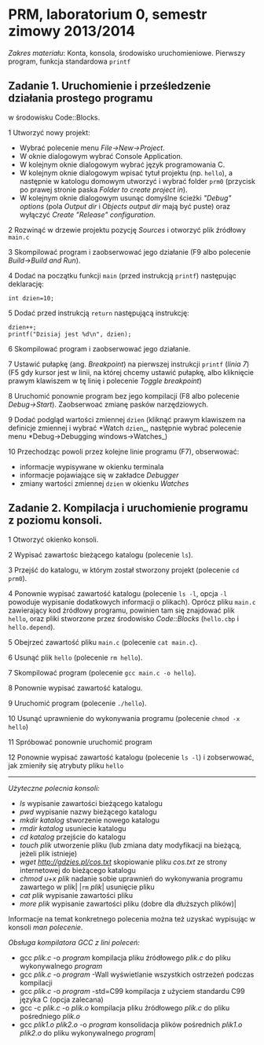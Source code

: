 # PRM, laboratorium 0, semestr zimowy 2013/2014


*Zakres materiału*: Konta, konsola, środowisko uruchomieniowe. Pierwszy
program, funkcja standardowa `printf`

## Zadanie 1. Uruchomienie i prześledzenie działania prostego programu
w środowisku Code::Blocks.

1 Utworzyć nowy projekt:


-   Wybrać polecenie menu *File-\>New-\>Project*.
-   W oknie dialogowym wybrać Console Application.
-   W kolejnym oknie dialogowym wybrać język programowania C.
-   W kolejnym oknie dialogowym wpisać tytuł projektu (np. `hello`), a
    następnie w katologu domowym utworzyć i wybrać folder `prm0`
    (przycisk po prawej stronie paska *Folder to create project in*).
-   W kolejnym oknie dialogowym usunąc domyślne ścieżki *"Debug"
    options* (pola *Output dir* i *Objects output dir* mają być puste)
    oraz wyłączyć *Create "Release" configuration*.

2 Rozwinąć w drzewie projektu pozycję *Sources* i otworzyć plik źródłowy `main.c`


3 Skompilować program i zaobserwować jego działanie (F9 albo polecenie *Build-\>Build and Run*).


4 Dodać na początku funkcji `main` (przed instrukcją `printf`) następując deklarację:

```
int dzien=10;
```

5 Dodać przed instrukcją `return` następującą instrukcję:

```
dzien++;
printf("Dzisiaj jest %d\n", dzien);
```

6 Skompilować program i zaobserwować jego działanie.

7 Ustawić pułapkę (ang. *Breakpoint*) na pierwszej instrukcji `printf` (*linia 7*) (F5 gdy kursor jest w linii, na której chcemy ustawić pułapkę, albo kliknięcie prawym klawiszem w tę linię i polecenie *Toggle breakpoint*)


8 Uruchomić ponownie program bez jego kompilacji (F8 albo polecenie *Debug-\>Start*). Zaobserwoać zmianę pasków narzędziowych.


9 Dodać podgląd wartości zmiennej `dzien` (kliknąć prawym klawiszem na definicje zmiennej i wybrać *Watch `dzien`\_, następnie wybrać polecenie menu *Debug-\>Debugging windows-\>Watches\_)


10 Przechodząc powoli przez kolejne linie programu (F7), obserwować:

-   informacje wypisywane w okienku terminala
-   informacje pojawiające się w zakładce *Debugger*
-   zmiany wartości zmiennej `dzien` w okienku *Watches*

## Zadanie 2. Kompilacja i uruchomienie programu z poziomu konsoli.

1 Otworzyć okienko konsoli.

2 Wypisać zawartośc bieżącego katalogu (polecenie `ls`).

3 Przejść do katalogu, w którym został stworzony projekt (polecenie `cd prm0`).

4 Ponownie wypisać zawartość katalogu (polecenie `ls -l`, opcja `-l` powoduje wypisanie dodatkowych informacji o plikach). Oprócz pliku `main.c` zawierający kod źródłowy programu, powinien tam się znajdować plik `hello`, oraz pliki stworzone przez środowisko *Code::Blocks* (`hello.cbp` i `hello.depend`).

5 Obejrzeć zawartość pliku `main.c` (polecenie `cat main.c`).

6 Usunąć plik `hello` (polecenie `rm hello`).

7 Skompilować program (polecenie `gcc main.c -o hello`).

8 Ponownie wypisać zawartość katalogu.

9 Uruchomić program (polecenie `./hello`).

10 Usunąć uprawnienie do wykonywania programu (polecenie `chmod -x hello`)

11 Spróbować ponownie uruchomić program

12 Ponownie wypisać zawartość katalogu (polecenie `ls -l`) i zobserwować, jak zmieniły się atrybuty pliku `hello`

--------------------

*Użyteczne polecnia konsoli:*


 - *ls* wypisanie zawartości bieżącego katalogu
 - *pwd* wypisanie nazwy bieżącego katalogu
 - *mkdir* *katalog* stworzenie nowego katalogu
 - *rmdir* *katalog* usuniecie katalogu
 - *cd* *katalog* przejście do katalogu
 - *touch* *plik* utworzenie pliku (lub zmiana daty modyfikacji na bieżącą, jeżeli plik istnieje)
 - *wget* *http://gdzies.pl/cos.txt* skopiowanie pliku *cos.txt* ze strony internetowej do bieżącego katalogu
 - *chmod u+x* *plik*  nadanie sobie uprawnień do wykonywania programu zawartego w plik| |`rm` *plik*| usunięcie pliku
 - *cat* *plik* wypisanie zawartości pliku
 - *more* *plik* wypisanie zawartości pliku (dobre dla dłuższych plików)|

Informacje na temat konkretnego polecenia można też uzyskać wypisując w
konsoli *man* *polecenie*.

*Obsługa kompilatora GCC z lini poleceń:*

 - gcc *plik.c* -o *program*  kompilacja pliku źródłowego *plik.c* do pliku wykonywalnego *program*
 - gcc *plik.c* -o *program* -Wall wyświetlanie wszystkich ostrzeżeń podczas kompilacji
 - gcc *plik.c* -o *program* -std=C99 kompilacja z użyciem standardu C99 języka C (opcja zalecana)
 - gcc -c *plik.c* -o *plik.o*  kompilacja pliku źródłowego *plik.c* do pliku pośredniego *plik.o*
 - gcc *plik1.o* *plik2.o* -o *program* konsolidacja plików pośrednich *plik1.o* *plik2.o* do pliku wykonywalnego *program*|
